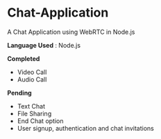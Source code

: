 # Chat-Application
A Chat Application using WebRTC in Node.js

<strong>Language Used</strong> : Node.js

<strong>Completed</strong>
<ul>
  <li>Video Call</li>
  <li>Audio Call</li>
</ul>


<strong>Pending</strong>
<ul>
  <li>Text Chat</li>
  <li>File Sharing</li>
  <li>End Chat option</li>
  <li>User signup, authentication and chat invitations</li>
</ul>
